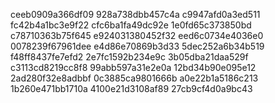 ceeb0909a366df09
928a738dbb457c4a
c9947afd0a3ed511
fc42b4a1bc3e9f22
cfc6ba1fa49dc92e
1e0fd65c373850bd
c78710363b75f645
e924031380452f32
eed6c0734e4036e0
0078239f67961dee
e4d86e70869b3d33
5dec252a6b34b519
f48ff8437fe7efd2
2e7fc1592b234e9c
3b05dba21daa529f
c3113cd8219cc8f8
99abb597a31e2e0a
12bd34b90e095e12
2ad280f32e8adbbf
0c3885ca9801666b
a0e22b1a5186c213
1b260e471bb1710a
4100e21d3108af89
27cb9cf4d0a9bc43
